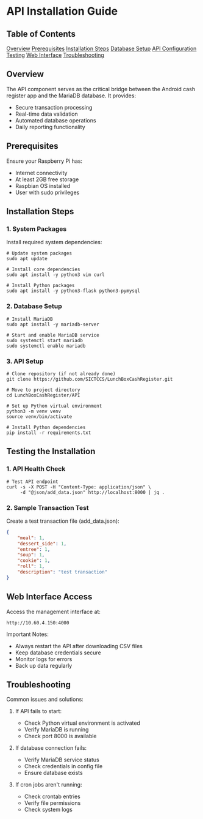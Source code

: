 # API Installation Guide

## Table of Contents
[Overview](#overview)
[Prerequisites](#prerequisites)
[Installation Steps](#installation)
[Database Setup](#database)
[API Configuration](#configuration)
[Testing](#testing)
[Web Interface](#webinterface)
[Troubleshooting](#troubleshooting)

<div id='overview'/>

## Overview
The API component serves as the critical bridge between the Android cash register app and the MariaDB database. It provides:
- Secure transaction processing
- Real-time data validation
- Automated database operations
- Daily reporting functionality

<div id='prerequisites'/>

## Prerequisites
Ensure your Raspberry Pi has:
- Internet connectivity
- At least 2GB free storage
- Raspbian OS installed
- User with sudo privileges

<div id='installation'/>

## Installation Steps

### 1. System Packages
Install required system dependencies:
```console
# Update system packages
sudo apt update

# Install core dependencies
sudo apt install -y python3 vim curl

# Install Python packages
sudo apt install -y python3-flask python3-pymysql
```

### 2. Database Setup
```console
# Install MariaDB
sudo apt install -y mariadb-server

# Start and enable MariaDB service
sudo systemctl start mariadb
sudo systemctl enable mariadb
```

### 3. API Setup
```console
# Clone repository (if not already done)
git clone https://github.com/SICTCCS/LunchBoxCashRegister.git

# Move to project directory
cd LunchBoxCashRegister/API

# Set up Python virtual environment
python3 -m venv venv
source venv/bin/activate

# Install Python dependencies
pip install -r requirements.txt
```

<div id='testing'/>

## Testing the Installation

### 1. API Health Check
```console
# Test API endpoint
curl -s -X POST -H "Content-Type: application/json" \
     -d "@json/add_data.json" http://localhost:8000 | jq .
```

### 2. Sample Transaction Test
Create a test transaction file (add_data.json):
```json
{
    "meal": 1,
    "dessert_side": 1,
    "entree": 1,
    "soup": 1,
    "cookie": 1,
    "roll": 1,
    "description": "test transaction"
}
```

<div id='webinterface'/>

## Web Interface Access

Access the management interface at:
```
http://10.60.4.150:4000
```

Important Notes:
- Always restart the API after downloading CSV files
- Keep database credentials secure
- Monitor logs for errors
- Back up data regularly

<div id='troubleshooting'/>

## Troubleshooting

Common issues and solutions:
1. If API fails to start:
   - Check Python virtual environment is activated
   - Verify MariaDB is running
   - Check port 8000 is available

2. If database connection fails:
   - Verify MariaDB service status
   - Check credentials in config file
   - Ensure database exists

3. If cron jobs aren't running:
   - Check crontab entries
   - Verify file permissions
   - Check system logs